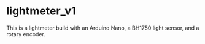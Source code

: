 # lightmeter_v1

This is a lightmeter build with an Arduino Nano, a BH1750 light sensor, and a rotary encoder. 

